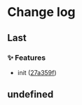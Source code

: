 # Change log

## Last

### ✨ Features

- init ([27a359f](git@github.com:monako97/expression-language-editor/commit/27a359fb9946a0cb8df086d815c0b6537b69edf1))

## undefined